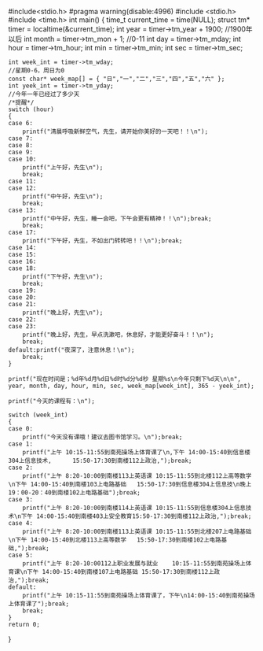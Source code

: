 #include<stdio.h>
#pragma warning(disable:4996)
#include <stdio.h>
#include <time.h>
int main()
{
	time_t current_time = time(NULL);
	struct tm* timer = localtime(&current_time);
	int year = timer->tm_year + 1900;												//1900年以后
	int month = timer->tm_mon + 1;													//0-11
	int day = timer->tm_mday;
	int hour = timer->tm_hour;
	int min = timer->tm_min;
	int sec = timer->tm_sec;

	int week_int = timer->tm_wday;													//星期0-6，周日为0
	const char* week_map[] = { "日","一","二","三","四","五","六" };
	int yeek_int = timer->tm_yday;													//今年一年已经过了多少天
	/*提醒*/
	switch (hour)
	{
	case 6:
		printf("清晨呼吸新鲜空气，先生，请开始你美好的一天吧！！\n");
	case 7:
	case 8:
	case 9:
	case 10:
		printf("上午好，先生\n");
		break;
	case 11:
	case 12:		
		printf("中午好，先生\n");
		break;
	case 13:
		printf("中午好，先生，睡一会吧，下午会更有精神！！\n");break;
		break;
	case 17:
		printf("下午好，先生，不如出门转转吧！！\n");break;
	case 14:
	case 15:
	case 16:
	case 18:
		printf("下午好，先生\n");
		break;
	case 19:
	case 20:
	case 21:
		printf("晚上好，先生\n");
	case 22:
	case 23:
		printf("晚上好，先生，早点洗漱吧，休息好，才能更好奋斗！！\n");
		break;
	default:printf("夜深了，注意休息！\n");
		break;
	}

	printf("现在时间是；%d年%d月%d日%d时%d分%d秒 星期%s\n今年只剩下%d天\n\n", year, month, day, hour, min, sec, week_map[week_int], 365 - yeek_int);

	printf("今天的课程有：\n");

	switch (week_int)
	{
	case 0:
		printf("今天没有课哦！建议去图书馆学习。\n");break;
	case 1:
		printf("上午 10:15-11:55到南苑操场上体育课了\n,下午 14:00-15:40到信息楼304上信息技术,		15:50-17:30到南楼112上政治,");break;
	case 2:
		printf("上午 8:20-10:00到南楼113上英语课	10:15-11:55到北楼112上高等数学\n下午 14:00-15:40到南楼103上电路基础	15:50-17:30到信息楼304上信息技\n晚上 19：00-20：40到南楼102上电路基础");break;
	case 3:
		printf("上午 8:20-10:00到南楼114上英语课	10:15-11:55到信息楼304上信息技术\n下午 14:00-15:40到南楼403上安全教育15:50-17:30到南楼112上政治,");break;
	case 4:
		printf("上午 8:20-10:00到南楼113上英语课	10:15-11:55到北楼207上电路基础\n下午 14:00-15:40到北楼113上高等数学	15:50-17:30到南楼102上电路基础,");break;
	case 5:
		printf("上午 8:20-10:00112上职业发展与就业	10:15-11:55到南苑操场上体育课\n下午 14:00-15:40到南楼107上电路基础	15:50-17:30到南楼112上政治,");break;
	default:
		printf("上午 10:15-11:55到南苑操场上体育课了，下午\n14:00-15:40到南苑操场上体育课了");break;
		break;
	}
	return 0;
}
